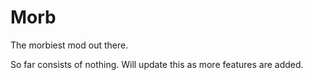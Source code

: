 # Morb
The morbiest mod out there.

So far consists of nothing. Will update this as more features are added.
